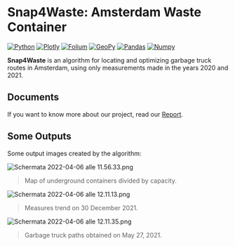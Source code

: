 # Snap4Waste: Amsterdam Waste Container
[![Python](https://img.shields.io/badge/Python-3.7-green)](https://www.python.org/downloads/release/python-370/)
[![Plotly](https://img.shields.io/badge/Plotly-5.7.0-blue)](https://plotly.com)
[![Folium](https://img.shields.io/badge/Folium-0.12.1-orange)](https://python-visualization.github.io/folium/)
[![GeoPy](https://img.shields.io/badge/GeoPy-2.2.0-ff69b4)](https://geopy.readthedocs.io/en/stable/)
[![Pandas](https://img.shields.io/badge/Pandas-1.4.2-purple)](https://pandas.pydata.org)
[![Numpy](https://img.shields.io/badge/NumPy-1.22.0-blueviolet)](https://numpy.org)

**Snap4Waste** is an algorithm for locating and optimizing garbage truck routes in Amsterdam, using only measurements made in the years 2020 and 2021.

## Documents
If you want to know more about our project, read our [Report](documents/Snap4Waste.pdf).

## Some Outputs
Some output images created by the algorithm:


![Schermata 2022-04-06 alle 11.56.33.png](https://res.craft.do/user/full/6c4b770a-4518-25db-252b-c26d13c0b199/doc/1CAD1F81-07C1-4577-8F9C-25642D36A6CE/BC4FE76B-6E07-4099-8810-A2637C471BC3_2/VDn1LNtwHOcL8qU8oNsa7N6qz69fGvQ3xYoBoUPsdH8z/Schermata%202022-04-06%20alle%2011.56.33.png)
> Map of underground containers divided by capacity.

![Schermata 2022-04-06 alle 12.11.13.png](https://res.craft.do/user/full/6c4b770a-4518-25db-252b-c26d13c0b199/doc/1CAD1F81-07C1-4577-8F9C-25642D36A6CE/9CF2FE3B-0073-4E2B-9938-684EA5D18A7E_2/KiydqS8fT8OZ26StyPfKaRpFMxopC9owwsFjt1DPKuYz/Schermata%202022-04-06%20alle%2012.11.13.png)
> Measures trend on 30 December 2021.

![Schermata 2022-04-06 alle 12.11.35.png](https://res.craft.do/user/full/6c4b770a-4518-25db-252b-c26d13c0b199/doc/1CAD1F81-07C1-4577-8F9C-25642D36A6CE/5F07D8EE-EE3C-45EA-BBA4-37BEDB7306E5_2/xw8xnjoImWPky9y20xvKB8vGPXvTY3h9X5iUXPRJNy0z/Schermata%202022-04-06%20alle%2012.11.35.png)
> Garbage truck paths obtained on May 27, 2021.
